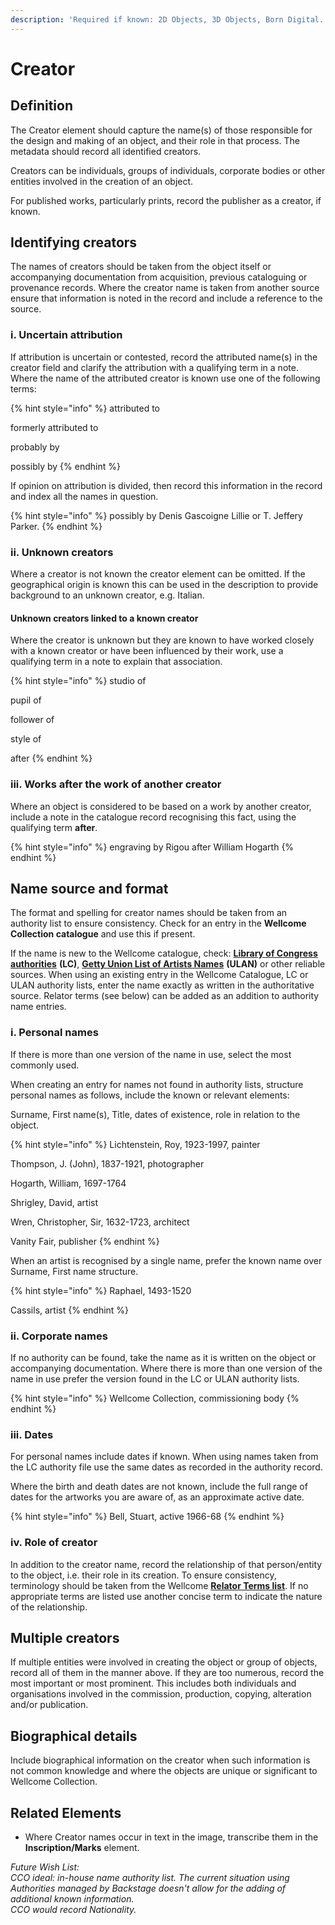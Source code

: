```yaml
---
description: 'Required if known: 2D Objects, 3D Objects, Born Digital. Repeatable'
---
```


# Creator

## Definition

The Creator element should capture the name\(s\) of those responsible for the design and making of an object, and their role in that process. The metadata should record all identified creators.

Creators can be individuals, groups of individuals, corporate bodies or other entities involved in the creation of an object.

For published works, particularly prints, record the publisher as a creator, if known. 

## Identifying creators

The names of creators should be taken from the object itself or accompanying documentation from acquisition, previous cataloguing or provenance records. Where the creator name is taken from another source ensure that information is noted in the record and include a reference to the source.

### i. Uncertain attribution

If attribution is uncertain or contested, record the attributed name\(s\) in the creator field and clarify the attribution with a qualifying term in a note. Where the name of the attributed creator is known use one of the following terms:

{% hint style="info" %}
attributed to

formerly attributed to

probably by

possibly by
{% endhint %}

If opinion on attribution is divided, then record this information in the record and index all the names in question.

{% hint style="info" %}
possibly by Denis Gascoigne Lillie or T. Jeffery Parker.
{% endhint %}

### ii. Unknown creators

Where a creator is not known the creator element can be omitted. If the geographical origin is known this can be used in the description to provide background to an unknown creator, e.g. Italian.

#### Unknown creators linked to a known creator

Where the creator is unknown but they are known to have worked closely with a known creator or have been influenced by their work, use a qualifying term in a note to explain that association. 

{% hint style="info" %}
studio of

pupil of 

follower of

style of

after
{% endhint %}

### iii. Works after the work of another creator

Where an object is considered to be based on a work by another creator, include a note in the catalogue record recognising this fact, using the qualifying term **after**.

{% hint style="info" %}
engraving by Rigou after William Hogarth
{% endhint %}

## Name **source and format**

The format and spelling for creator names should be taken from an authority list to ensure consistency. Check for an entry in the **Wellcome Collection catalogue** and use this if present.

If the name is new to the Wellcome catalogue, check: [**Library of Congress authorities**](https://authorities.loc.gov/) **\(LC\)**, [**Getty Union List of Artists Names**](http://www.getty.edu/research/tools/vocabularies/ulan/) **\(ULAN\)** or other reliable sources. When using an existing entry in the Wellcome Catalogue, LC or ULAN authority lists, enter the name exactly as written in the authoritative source. Relator terms \(see below\) can be added as an addition to authority name entries. 

### **i. Personal names**

If there is more than one version of the name in use, select the most commonly used.

When creating an entry for names not found in authority lists, structure personal names as follows, include the known or relevant elements:

Surname, First name\(s\), Title, dates of existence, role in relation to the object.

{% hint style="info" %}
Lichtenstein, Roy, 1923-1997, painter

Thompson, J. \(John\), 1837-1921, photographer

Hogarth, William, 1697-1764

Shrigley, David, artist

Wren, Christopher, Sir, 1632-1723, architect

Vanity Fair, publisher
{% endhint %}

When an artist is recognised by a single name, prefer the known name over Surname, First name structure.

{% hint style="info" %}
Raphael, 1493-1520

Cassils, artist
{% endhint %}

### **ii. Corporate names**

If no authority can be found, take the name as it is written on the object or accompanying documentation. Where there is more than one version of the name in use prefer the version found in the LC or ULAN authority lists.

{% hint style="info" %}
Wellcome Collection, commissioning body
{% endhint %}

### iii. Dates

For personal names include dates if known. When using names taken from the LC authority file use the same dates as recorded in the authority record.

Where the birth and death dates are not known, include the full range of dates for the artworks you are aware of, as an approximate active date.

{% hint style="info" %}
Bell, Stuart, active 1966-68
{% endhint %}

### iv. Role of creator

In addition to the creator name, record the relationship of that person/entity to the object, i.e. their role in its creation. To ensure consistency, terminology should be taken from the Wellcome [**Relator Terms list**](relator-terms.md). If no appropriate terms are listed use another concise term to indicate the nature of the relationship.

## Multiple creators

If multiple entities were involved in creating the object or group of objects, record all of them in the manner above. If they are too numerous, record the most important or most prominent. This includes both individuals and organisations involved in the commission, production, copying, alteration and/or publication.

## Biographical details

Include biographical information on the creator when such information is not common knowledge and where the objects are unique or significant to Wellcome Collection.

## Related Elements

* Where Creator names occur in text in the image, transcribe them in the  **Inscription/Marks** element.  

 

_Future Wish List:_  
_CCO ideal: in-house name authority list. The current situation using Authorities managed by Backstage doesn't allow for the adding of additional known information.  
CCO would record Nationality._         


